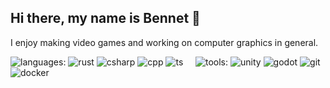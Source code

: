 ## Hi there, my name is Bennet 👋

<!--
**bennetde/bennetde** is a ✨ _special_ ✨ repository because its `README.md` (this file) appears on your GitHub profile.

Here are some ideas to get you started:

- 🔭 I’m currently working on ...
- 🌱 I’m currently learning ...
- 👯 I’m looking to collaborate on ...
- 🤔 I’m looking for help with ...
- 💬 Ask me about ...
- 📫 How to reach me: ...
- 😄 Pronouns: ...
- ⚡ Fun fact: ...
-->

I enjoy making video games and working on computer graphics in general.

![languages:](https://img.shields.io/badge/languages:-222222?style=flat-square)
![rust](https://img.shields.io/badge/rust-e63d1e?style=flat-square&logo=Rust)
![csharp](https://img.shields.io/badge/C%23-9B4993?style=flat-square&logo=sharp&logoColor=ffffff)
![cpp](https://img.shields.io/badge/C%2B%2B-00599C?style=flat-square&logo=C%2B%2B&logoColor=ffffff)
![ts](https://img.shields.io/badge/TS-3178C6?style=flat-square&logo=TypeScript&logoColor=ffffff)
&nbsp;&nbsp;&nbsp;
![tools:](https://img.shields.io/badge/tools:-222222?style=flat-square)
![unity](https://img.shields.io/badge/Unity-222222?style=flat-square&logo=Unity&logoColor=ffffff)
![godot](https://img.shields.io/badge/Godot-478CBF?style=flat-square&logo=Godot%20Engine&logoColor=ffffff)
![git](https://img.shields.io/badge/Git-F05032?style=flat-square&logo=Git&logoColor=ffffff)
![docker](https://img.shields.io/badge/Docker-2496ED?style=flat-square&logo=Docker&logoColor=ffffff)

